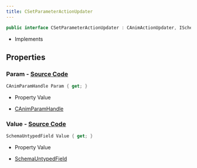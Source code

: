 ```yaml
---
title: CSetParameterActionUpdater
---
```


```csharp
public interface CSetParameterActionUpdater : CAnimActionUpdater, ISchemaClass<CAnimActionUpdater>, ISchemaClass<CSetParameterActionUpdater>, ISchemaField, ISchemaClass, INativeHandle
```

- Implements

## Properties

### **Param** - [Source Code](https://github.com/swiftly-solution/swiftlys2/blob/main/managed/src/SwiftlyS2.Generated/Schemas/Interfaces/CSetParameterActionUpdater.cs#L16)

```csharp
CAnimParamHandle Param { get; }
```

- Property Value

- [CAnimParamHandle](/docs/api/shared/schemadefinitions/canimparamhandle)

### **Value** - [Source Code](https://github.com/swiftly-solution/swiftlys2/blob/main/managed/src/SwiftlyS2.Generated/Schemas/Interfaces/CSetParameterActionUpdater.cs#L19)

```csharp
SchemaUntypedField Value { get; }
```

- Property Value

- [SchemaUntypedField](/docs/api/shared/schemas/schemauntypedfield)

